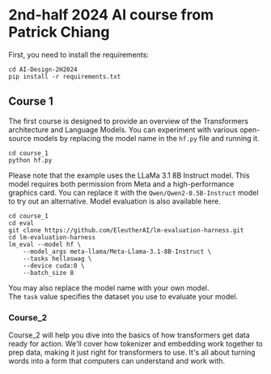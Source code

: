 # 2nd-half 2024 AI course from Patrick Chiang  
  
First, you need to install the requirements:  
```
cd AI-Design-2H2024
pip install -r requirements.txt
```



## Course 1
The first course is designed to provide an overview of the Transformers architecture and Language Models. You can experiment with various open-source models by replacing the model name in the `hf.py` file and running it.
```
cd course_1
python hf.py
```  
Please note that the example uses the LLaMa 3.1 8B Instruct model. This model requires both permission from Meta and a high-performance graphics card. You can replace it with the `Qwen/Qwen2-0.5B-Instruct` model to try out an alternative. Model evaluation is also available here.
```commandline
cd course_1
cd eval
git clone https://github.com/EleutherAI/lm-evaluation-harness.git
cd lm-evaluation-harness
lm_eval --model hf \
    --model_args meta-llama/Meta-Llama-3.1-8B-Instruct \
    --tasks hellaswag \
    --device cuda:0 \
    --batch_size 8
```
You may also replace the model name with your own model.  
The `task` value specifies the dataset you use to evaluate your model.  
  
### Course_2
Course_2 will help you dive into the basics of how transformers get data ready for action. We'll cover how tokenizer and embedding work together to prep data, making it just right for transformers to use. It's all about turning words into a form that computers can understand and work with.

[//]: # (### Course_3)

[//]: # (Course_3 will assist you explore the full structure of realized transformers in this brief overview, where we'll cover everything from tokenization to attention mechanisms. Get a clear view of how these components work together to do text processing.)

[//]: # ()
[//]: # (### related papers)

[//]: # ([OneBit: Towards Extremely Low-bit Large Language Models]&#40;https://arxiv.org/abs/2402.11295&#41;)

[//]: # ()
[//]: # ([Efficient Large Language Models: A Survey]&#40;https://arxiv.org/abs/2312.03863&#41;)

[//]: # ()
[//]: # ([The Era of 1-bit LLMs: All Large Language Models are in 1.58 Bits]&#40;https://arxiv.org/abs/2402.17764&#41;)

[//]: # ()
[//]: # ([BitNet: Scaling 1-bit Transformers for Large Language Models]&#40;https://arxiv.org/abs/2310.11453&#41;)

[//]: # ()
[//]: # ([]&#40;&#41;)

[//]: # ()
[//]: # ()
[//]: # (## Week 2 Homework )

[//]: # (Your homework is run the code in course_3. I set a trap inside the code. Your target will be:)

[//]: # (1. successfully run the code.)

[//]: # (2. successfully train the model. &#40;loss will drop by training.&#41;)

[//]: # (3. be able to replace the training materials.)

[//]: # (4. modify the model.)

[//]: # ()
[//]: # (## Week 3 Homework )

[//]: # (Now you have the full version runable code, do some hand adjustment and see how these adjustments effect Hardware.)

[//]: # (Adjust the following config|structure of transformers model:)

[//]: # (1. number of heads)

[//]: # (2. transformer iterations)

[//]: # (3. context length)

[//]: # (4. embeddings)

[//]: # (5. quantization &#40;pending&#41;)

[//]: # ()
[//]: # ()
[//]: # (## Week 4 Content)

[//]: # (A new hand-made ViT model with MNIST datasets is ready to use. Feel free to use it and learn the structure of ViT. There is no homework left.)